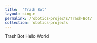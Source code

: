 ```yaml
---
title:  "Trash Bot"
layout: single
permalink: /robotics-projects/Trash-Bot/
collection: robotics-projects
---
```


Trash Bot Hello World
